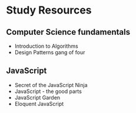 # Study Resources

## Computer Science fundamentals
- Introduction to Algorithms
- Design Patterns gang of four

## JavaScript
- Secret of the JavaScript Ninja
- JavaScript - the good parts
- JavaScript Garden
- Eloquent JavaScript
